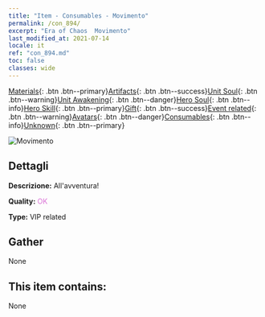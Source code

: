 ```yaml
---
title: "Item - Consumables - Movimento"
permalink: /con_894/
excerpt: "Era of Chaos  Movimento"
last_modified_at: 2021-07-14
locale: it
ref: "con_894.md"
toc: false
classes: wide
---
```

 [Materials](/ItemsIT/){: .btn .btn--primary}[Artifacts](/ItemsIT/Artifacts/){: .btn .btn--success}[Unit Soul](/ItemsIT/UnitSoul/){: .btn .btn--warning}[Unit Awakening](/ItemsIT/UnitAwakening/){: .btn .btn--danger}[Hero Soul](/ItemsIT/HeroSoul/){: .btn .btn--info}[Hero Skill](/ItemsIT/HeroSkill/){: .btn .btn--primary}[Gift](/ItemsIT/Gift/){: .btn .btn--success}[Event related](/ItemsIT/Events/){: .btn .btn--warning}[Avatars](/ItemsIT/Avatars/){: .btn .btn--danger}[Consumables](/ItemsIT/Consumables/){: .btn .btn--info}[Unknown](/ItemsIT/Unknown/){: .btn .btn--primary}

 ![Movimento](/images/t/i_111.png)

## Dettagli
 **Descrizione:** All'avventura!

 **Quality:** <span style="color: #DA70D6">OK</span>

 **Type:** VIP related

## Gather

  None

## This item contains:

  None

